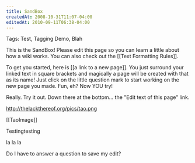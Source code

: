 ```yaml
---
title: SandBox
createdAt: 2008-10-31T11:07-04:00
editedAt: 2010-09-11T06:38-04:00
---
```


Tags: Test, Tagging Demo, Blah

This is the SandBox! Please edit this page so you can learn a little about how a wiki works. You can also check out the [[Text Formatting Rules]].

To get you started, here is [[a link to a new page]]. You just surround your linked text in square brackets and magically a page will be created with that as its name! Just click on the little question mark to start working on the new page you made. Fun, eh? Now YOU try!

Really. Try it out. Down there at the bottom... the "Edit text of this page" link.

http://thelackthereof.org/pics/tao.png

[[TaoImage]]

Testingtesting

la la la

Do I have to answer a question to save my edit?

